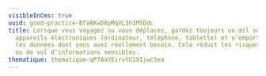 ```yaml
---
visibleInCms: true
uuid: good-practice-BTVAKwD8pMqVL3h1MSDdc
title: Lorsque vous voyagez ou vous déplacez, gardez toujours un œil sur vos
  appareils électroniques (ordinateur, téléphone, tablette) et n’emportez que
  les données dont vous avez réellement besoin. Cela réduit les risques de perte
  ou de vol d'informations sensibles.
thematique: thematique-qP7AaYEirvtU1XIjwcSea
---
```

